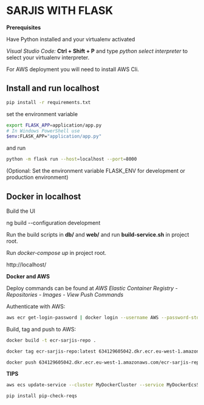 # SARJIS WITH FLASK

**Prerequisites**

Have Python installed and your virtualenv activated

*Visual Studio Code:* **Ctrl + Shift + P** and type *python select interpreter* to select your virtualenv interpreter.

For AWS deployment you will need to install AWS Cli.

## Install and run localhost

```bash
pip install -r requirements.txt
```

set the environment variable
```bash
export FLASK_APP=application/app.py
# In Windows PowerShell use
$env:FLASK_APP="application/app.py"
```
and run
```bash
python -m flask run --host=localhost --port=8000
```

(Optional: Set the environment variable FLASK_ENV for development or production environment)

## Docker in localhost

Build the UI

ng build --configuration development

Run the build scripts in **db/** and **web/** and run **build-service.sh** in project root.

Run *docker-compose up* in project root.

http://localhost/

**Docker and AWS**

Deploy commands can be found at *AWS Elastic Container Registry - Repositories - Images - View Push Commands* 

Authenticate with AWS:
```bash
aws ecr get-login-password | docker login --username AWS --password-stdin 634129605042.dkr.ecr.eu-west-1.amazonaws.com
```

Build, tag and push to AWS:

```bash
docker build -t ecr-sarjis-repo .

docker tag ecr-sarjis-repo:latest 634129605042.dkr.ecr.eu-west-1.amazonaws.com/ecr-sarjis-repo:latest

docker push 634129605042.dkr.ecr.eu-west-1.amazonaws.com/ecr-sarjis-repo:latest
```

**TIPS**

```bash
aws ecs update-service --cluster MyDockerCluster --service MyDockerEcsService2 --force-new-deployment
```

```bash
pip install pip-check-reqs
```

